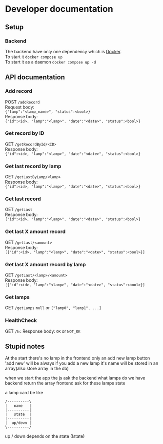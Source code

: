 # Developer documentation

## Setup

### Backend  
The backend have only one dependency which is [Docker](https://www.docker.com/).  
To start it `docker compose up`  
To start it as a daemon `docker compose up -d`  

## API documentation
### Add record
POST `/addRecord`  
Request body:  
`{"lamp":"<lamp_name>", "status":<bool>}`  
Response body:  
`{"id":<id>, "lamp":"<lamp>", "date":"<date>", "status":<bool>}`

### Get record by ID
GET `/getRecordById/<ID>`  
Response body:  
`{"id":<id>, "lamp":"<lamp>", "date":"<date>", "status":<bool>}`

### Get last record by lamp
GET `/getLastByLamp/<lamp>`  
Response body:  
`{"id":<id>, "lamp":"<lamp>", "date":"<date>", "status":<bool>}`

### Get last record
GET `/getLast`  
Response body:  
`{"id":<id>, "lamp":"<lamp>", "date":"<date>", "status":<bool>}`

### Get last X amount record
GET `/getLast/<amount>`  
Response body:  
`[{"id":<id>, "lamp":"<lamp>", "date":"<date>", "status":<bool>}]`

### Get last X amount record by lamp
GET `/getLast/<lamp>/<amount>`  
Response body:  
`[{"id":<id>, "lamp":"<lamp>", "date":"<date>", "status":<bool>}]`

### Get lamps
GET `/getLamps`
`null` or `["lamp0", "lamp1", ...]` 

### HealthCheck
GET `/hc`
Response body:
`OK` or `NOT_OK`

## Stupid notes
At the start there's no lamp in the frontend only an add new lamp button
'add new' will be always
if you add a new lamp it's name will be stored in an array(also store array in the db)


when we start the app the js ask the backend what lamps do we have
backend return the array
frontend ask for these lamps state

a lamp card be like
```
/----------\
|   name   |
|----------|
|   state  |
|----------|
|  up/down |
\----------/
```
up / down depends on the state (!state)


